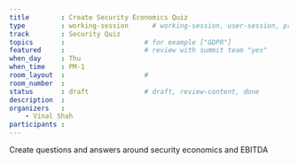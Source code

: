 ```yaml
---
title        : Create Security Economics Quiz
type         : working-session      # working-session, user-session, product-session
track        : Security Quiz
topics       :                    # for example ["GDPR"]
featured     :                    # review with summit team "yes"
when_day     : Thu
when_time    : PM-1
room_layout  :                    #
room_number  :
status       : draft              # draft, review-content, done
description  :
organizers   :
    - Vinal Shah
participants :                    
---
```


Create questions and answers around security economics and EBITDA